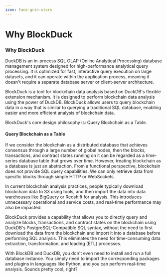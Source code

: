```yaml
---
icon: face-grin-stars
---
```


# Why BlockDuck

### Why BlockDuck

DuckDB is an in-process SQL OLAP (Online Analytical Processing) database management system designed for high-performance analytical query processing. It is optimized for fast, interactive query execution on large datasets, and it can operate within the application process, meaning it doesn't require a separate database server or client-server architecture.

BlockDuck is a tool for blockchain data analysis based on DuckDB's flexible extension mechanism. It is designed to perform blockchain data analysis using the power of DuckDB. BlockDuck allows users to query blockchain data in a way that is similar to querying a traditional SQL database, enabling easier and more efficient analysis of blockchain data.

BlockDuck's core design philosophy is: Query Blockchain as a Table.

#### Query Blockchain as a Table

If we consider the blockchain as a distributed database that achieves consensus through a large number of global nodes, then the blocks, transactions, and contract states running on it can be regarded as a time-series database table that grows over time. However, treating blockchain as a database is just an abstraction. From a functional perspective, blockchain does not provide SQL query capabilities. We can only retrieve data from specific blocks through simple HTTP or WebSockets.

In current blockchain analysis practices, people typically download blockchain data to S3 using tools, and then import the data into data warehouses like BigQuery or Redshift for analysis. This introduces unnecessary operational and service costs, and real-time performance may also be impacted.

BlockDuck provides a capability that allows you to directly query and analyze blocks, transactions, and contract states on the blockchain using DuckDB's PostgreSQL-Compatible SQL syntax, without the need to first download the data from the blockchain and import it into a database before performing SQL analysis. This eliminates the need for time-consuming data extraction, transformation, and loading (ETL) processes.

With BlockDB and DuckDB, you don't even need to install and run a full database instance. You simply need to import the corresponding packages and plugins in languages like Python, and you can perform real-time analysis. Sounds pretty cool, right?
